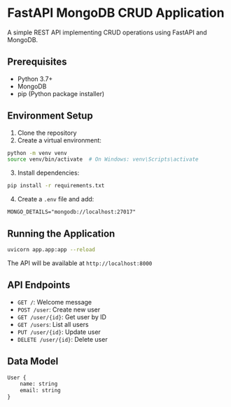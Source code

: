 # FastAPI MongoDB CRUD Application

A simple REST API implementing CRUD operations using FastAPI and MongoDB.

## Prerequisites

- Python 3.7+
- MongoDB
- pip (Python package installer)

## Environment Setup

1. Clone the repository
2. Create a virtual environment:
```bash
python -m venv venv
source venv/bin/activate  # On Windows: venv\Scripts\activate
```
3. Install dependencies:
```bash
pip install -r requirements.txt
```
4. Create a `.env` file and add:
```
MONGO_DETAILS="mongodb://localhost:27017"
```

## Running the Application

```bash
uvicorn app.app:app --reload
```

The API will be available at `http://localhost:8000`

## API Endpoints

- `GET /`: Welcome message
- `POST /user`: Create new user
- `GET /user/{id}`: Get user by ID
- `GET /users`: List all users
- `PUT /user/{id}`: Update user
- `DELETE /user/{id}`: Delete user

## Data Model

```python
User {
    name: string
    email: string
}
```

